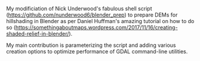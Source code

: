 My modificiation of Nick Underwood's fabulous shell script (https://github.com/nunderwood6/blender_prep) to prepare DEMs for hillshading in Blender as per Daniel Huffman's amazing tutorial on how to do so (https://somethingaboutmaps.wordpress.com/2017/11/16/creating-shaded-relief-in-blender/).

My main contribution is parameterizing the script and adding various creation options to optimize performance of GDAL command-line utilities.
